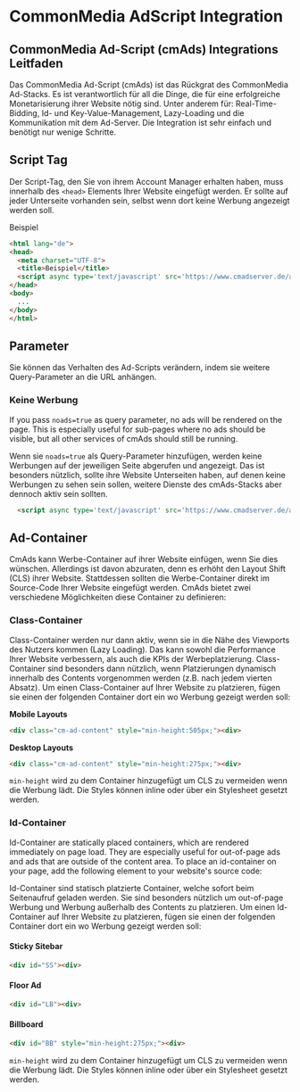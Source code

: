 CommonMedia AdScript Integration
======

CommonMedia Ad-Script (cmAds) Integrations Leitfaden
----------------------------------------------------

Das CommonMedia Ad-Script (cmAds) ist das Rückgrat des CommonMedia Ad-Stacks. Es ist verantwortlich für all die Dinge, die für eine erfolgreiche Monetarisierung ihrer Website nötig sind. Unter anderem für: Real-Time-Bidding, Id- und Key-Value-Management, Lazy-Loading und die Kommunikation mit dem Ad-Server. Die Integration ist sehr einfach und benötigt nur wenige Schritte.

## Script Tag

Der Script-Tag, den Sie von ihrem Account Manager erhalten haben, muss innerhalb des `<head>` Elements Ihrer Website eingefügt werden. Er sollte auf jeder Unterseite vorhanden sein, selbst wenn dort keine Werbung angezeigt werden soll.

Beispiel

```html
<html lang="de">
<head>
  <meta charset="UTF-8">
  <title>Beispiel</title>
  <script async type='text/javascript' src='https://www.cmadserver.de/ads/?site=beispiel'></script>
</head>
<body>
  ...
</body>
</html>
```

## Parameter

Sie können das Verhalten des Ad-Scripts verändern, indem sie weitere Query-Parameter an die URL anhängen.

### Keine Werbung

If you pass `noads=true` as query parameter, no ads will be rendered on the page. This is especially useful for sub-pages where no ads should be visible, but all other services of cmAds should still be running.

Wenn sie `noads=true` als Query-Parameter hinzufügen, werden keine Werbungen auf der jeweiligen Seite abgerufen und angezeigt. Das ist besonders nützlich, sollte ihre Website Unterseiten haben, auf denen keine Werbungen zu sehen sein sollen, weitere Dienste des cmAds-Stacks aber dennoch aktiv sein sollten.

```html
  <script async type='text/javascript' src='https://www.cmadserver.de/ads/?site=example&noads=true'></script>
```

## Ad-Container

CmAds kann Werbe-Container auf ihrer Website einfügen, wenn Sie dies wünschen. Allerdings ist davon abzuraten, denn es erhöht den Layout Shift (CLS) ihrer Website. Stattdessen sollten die Werbe-Container direkt im Source-Code Ihrer Website eingefügt werden. CmAds bietet zwei verschiedene Möglichkeiten diese Container zu definieren:

### Class-Container

Class-Container werden nur dann aktiv, wenn sie in die Nähe des Viewports des Nutzers kommen (Lazy Loading). Das kann sowohl die Performance Ihrer Website verbessern, als auch die KPIs der Werbeplatzierung. Class-Container sind besonders dann nützlich, wenn Platzierungen dynamisch innerhalb des Contents vorgenommen werden (z.B. nach jedem vierten Absatz). Um einen Class-Container auf Ihrer Website zu platzieren, fügen sie einen der folgenden Container dort ein wo Werbung gezeigt werden soll:

**Mobile Layouts**

```html
<div class="cm-ad-content" style="min-height:505px;"><div>
```

**Desktop Layouts**

```html
<div class="cm-ad-content" style="min-height:275px;"><div>
```

`min-height` wird zu dem Container hinzugefügt um CLS zu vermeiden wenn die Werbung lädt. Die Styles können inline oder über ein Stylesheet gesetzt werden.

### Id-Container

Id-Container are statically placed containers, which are rendered immediately on page load. They are especially useful for out-of-page ads and ads that are outside of the content area. To place an id-container on your page, add the following element to your website's source code:

Id-Container sind statisch platzierte Container, welche sofort beim Seitenaufruf geladen werden. Sie sind besonders nützlich um out-of-page Werbung und Werbung außerhalb des Contents zu platzieren. Um einen Id-Container auf Ihrer Website zu platzieren, fügen sie einen der folgenden Container dort ein wo Werbung gezeigt werden soll:

#### Sticky Sitebar

```html
<div id="SS"><div>
```

#### Floor Ad

```html
<div id="LB"><div>
```

#### Billboard

```html
<div id="BB" style="min-height:275px;"><div>
```

`min-height` wird zu dem Container hinzugefügt um CLS zu vermeiden wenn die Werbung lädt. Die Styles können inline oder über ein Stylesheet gesetzt werden.

